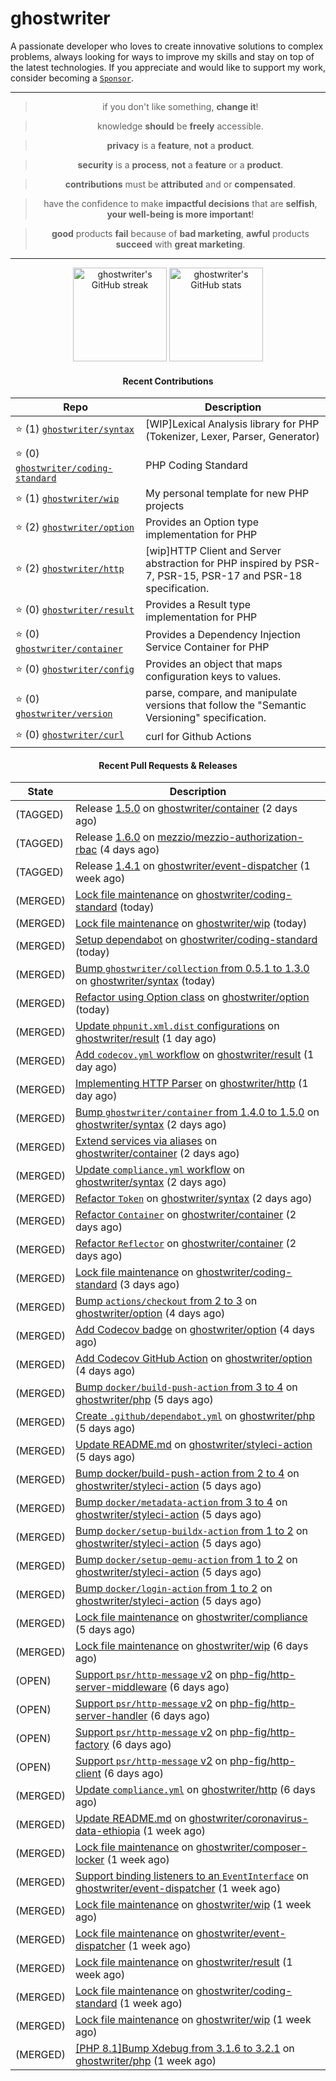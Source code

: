 # ghostwriter

A passionate developer who loves to create innovative solutions to complex problems, always looking for ways to improve my skills and stay on top of the latest technologies. If you appreciate and would like to support my work, consider becoming a [`Sponsor`](https://github.com/sponsors/ghostwriter).

---

<div align="center">

> if you don't like something, **change it**!

> knowledge **should** be **freely** accessible.

> **privacy** is a **feature**, **not** a **product**.

> **security** is a **process**, **not** a **feature** or a **product**.

> **contributions** must be **attributed** and or **compensated**.

> have the confidence to make **impactful decisions** that are **selfish**, **your well-being is more important**!

> **good** products **fail** because of **bad marketing**, **awful** products **succeed** with **great marketing**.

---

<img alt="ghostwriter's GitHub streak" height="150px" src="https://github-readme-streak-stats.herokuapp.com/?cache_seconds=1800&user=ghostwriter">

<img alt="ghostwriter's GitHub stats" height="150px" src="https://github-readme-stats.vercel.app/api?cache_seconds=1800&username=ghostwriter&show_icons=true&count_private=true&hide_title=true&hide_rank=true&icon_color=333">

#### Recent Contributions

| Repo | Description |
| --- | --- |
| ⭐️ (1) [`ghostwriter/syntax`](https://github.com/ghostwriter/syntax) | [WIP]Lexical Analysis library for PHP (Tokenizer, Lexer, Parser, Generator) |
| ⭐️ (0) [`ghostwriter/coding-standard`](https://github.com/ghostwriter/coding-standard) | PHP Coding Standard |
| ⭐️ (1) [`ghostwriter/wip`](https://github.com/ghostwriter/wip) | My personal template for new PHP projects |
| ⭐️ (2) [`ghostwriter/option`](https://github.com/ghostwriter/option) | Provides an Option type implementation for PHP |
| ⭐️ (2) [`ghostwriter/http`](https://github.com/ghostwriter/http) | [wip]HTTP Client and Server abstraction for PHP inspired by PSR-7, PSR-15, PSR-17 and PSR-18 specification. |
| ⭐️ (0) [`ghostwriter/result`](https://github.com/ghostwriter/result) | Provides a Result type implementation for PHP |
| ⭐️ (0) [`ghostwriter/container`](https://github.com/ghostwriter/container) | Provides a Dependency Injection Service Container for PHP |
| ⭐️ (0) [`ghostwriter/config`](https://github.com/ghostwriter/config) | Provides an object that maps configuration keys to values. |
| ⭐️ (0) [`ghostwriter/version`](https://github.com/ghostwriter/version) | parse, compare, and manipulate versions that follow the &#34;Semantic Versioning&#34; specification. |
| ⭐️ (0) [`ghostwriter/curl`](https://github.com/ghostwriter/curl) | curl for Github Actions |

#### Recent Pull Requests & Releases

| State | Description |
| --- | --- |
| (TAGGED) | Release [1.5.0](https://github.com/ghostwriter/container/releases/tag/1.5.0) on [ghostwriter/container](https://github.com/ghostwriter/container) (2 days ago)|
| (TAGGED) | Release [1.6.0](https://github.com/mezzio/mezzio-authorization-rbac/releases/tag/1.6.0) on [mezzio/mezzio-authorization-rbac](https://github.com/mezzio/mezzio-authorization-rbac) (4 days ago)|
| (TAGGED) | Release [1.4.1](https://github.com/ghostwriter/event-dispatcher/releases/tag/1.4.1) on [ghostwriter/event-dispatcher](https://github.com/ghostwriter/event-dispatcher) (1 week ago)|
| (MERGED) | [Lock file maintenance](https://github.com/ghostwriter/coding-standard/pull/23) on [ghostwriter/coding-standard](https://github.com/ghostwriter/coding-standard) (today)|
| (MERGED) | [Lock file maintenance](https://github.com/ghostwriter/wip/pull/39) on [ghostwriter/wip](https://github.com/ghostwriter/wip) (today)|
| (MERGED) | [Setup dependabot](https://github.com/ghostwriter/coding-standard/pull/21) on [ghostwriter/coding-standard](https://github.com/ghostwriter/coding-standard) (today)|
| (MERGED) | [Bump `ghostwriter/collection` from 0.5.1 to 1.3.0](https://github.com/ghostwriter/syntax/pull/9) on [ghostwriter/syntax](https://github.com/ghostwriter/syntax) (today)|
| (MERGED) | [Refactor using Option class](https://github.com/ghostwriter/option/pull/36) on [ghostwriter/option](https://github.com/ghostwriter/option) (today)|
| (MERGED) | [Update `phpunit.xml.dist` configurations](https://github.com/ghostwriter/result/pull/17) on [ghostwriter/result](https://github.com/ghostwriter/result) (1 day ago)|
| (MERGED) | [Add `codecov.yml` workflow](https://github.com/ghostwriter/result/pull/16) on [ghostwriter/result](https://github.com/ghostwriter/result) (1 day ago)|
| (MERGED) | [Implementing HTTP Parser](https://github.com/ghostwriter/http/pull/7) on [ghostwriter/http](https://github.com/ghostwriter/http) (1 day ago)|
| (MERGED) | [Bump `ghostwriter/container` from 1.4.0 to 1.5.0](https://github.com/ghostwriter/syntax/pull/7) on [ghostwriter/syntax](https://github.com/ghostwriter/syntax) (2 days ago)|
| (MERGED) | [Extend services via aliases](https://github.com/ghostwriter/container/pull/21) on [ghostwriter/container](https://github.com/ghostwriter/container) (2 days ago)|
| (MERGED) | [Update `compliance.yml` workflow](https://github.com/ghostwriter/syntax/pull/6) on [ghostwriter/syntax](https://github.com/ghostwriter/syntax) (2 days ago)|
| (MERGED) | [Refactor `Token`](https://github.com/ghostwriter/syntax/pull/5) on [ghostwriter/syntax](https://github.com/ghostwriter/syntax) (2 days ago)|
| (MERGED) | [Refactor `Container`](https://github.com/ghostwriter/container/pull/20) on [ghostwriter/container](https://github.com/ghostwriter/container) (2 days ago)|
| (MERGED) | [Refactor `Reflector`](https://github.com/ghostwriter/container/pull/19) on [ghostwriter/container](https://github.com/ghostwriter/container) (2 days ago)|
| (MERGED) | [Lock file maintenance](https://github.com/ghostwriter/coding-standard/pull/20) on [ghostwriter/coding-standard](https://github.com/ghostwriter/coding-standard) (3 days ago)|
| (MERGED) | [Bump `actions/checkout` from 2 to 3](https://github.com/ghostwriter/option/pull/35) on [ghostwriter/option](https://github.com/ghostwriter/option) (4 days ago)|
| (MERGED) | [Add Codecov badge](https://github.com/ghostwriter/option/pull/33) on [ghostwriter/option](https://github.com/ghostwriter/option) (4 days ago)|
| (MERGED) | [Add Codecov GitHub Action](https://github.com/ghostwriter/option/pull/32) on [ghostwriter/option](https://github.com/ghostwriter/option) (4 days ago)|
| (MERGED) | [Bump `docker/build-push-action` from 3 to 4](https://github.com/ghostwriter/php/pull/316) on [ghostwriter/php](https://github.com/ghostwriter/php) (5 days ago)|
| (MERGED) | [Create `.github/dependabot.yml`](https://github.com/ghostwriter/php/pull/314) on [ghostwriter/php](https://github.com/ghostwriter/php) (5 days ago)|
| (MERGED) | [Update README.md](https://github.com/ghostwriter/styleci-action/pull/15) on [ghostwriter/styleci-action](https://github.com/ghostwriter/styleci-action) (5 days ago)|
| (MERGED) | [Bump docker/build-push-action from 2 to 4](https://github.com/ghostwriter/styleci-action/pull/14) on [ghostwriter/styleci-action](https://github.com/ghostwriter/styleci-action) (5 days ago)|
| (MERGED) | [Bump `docker/metadata-action` from 3 to 4](https://github.com/ghostwriter/styleci-action/pull/13) on [ghostwriter/styleci-action](https://github.com/ghostwriter/styleci-action) (5 days ago)|
| (MERGED) | [Bump `docker/setup-buildx-action` from 1 to 2](https://github.com/ghostwriter/styleci-action/pull/12) on [ghostwriter/styleci-action](https://github.com/ghostwriter/styleci-action) (5 days ago)|
| (MERGED) | [Bump `docker/setup-qemu-action` from 1 to 2](https://github.com/ghostwriter/styleci-action/pull/11) on [ghostwriter/styleci-action](https://github.com/ghostwriter/styleci-action) (5 days ago)|
| (MERGED) | [Bump `docker/login-action` from 1 to 2](https://github.com/ghostwriter/styleci-action/pull/10) on [ghostwriter/styleci-action](https://github.com/ghostwriter/styleci-action) (5 days ago)|
| (MERGED) | [Lock file maintenance](https://github.com/ghostwriter/compliance/pull/16) on [ghostwriter/compliance](https://github.com/ghostwriter/compliance) (5 days ago)|
| (MERGED) | [Lock file maintenance](https://github.com/ghostwriter/wip/pull/37) on [ghostwriter/wip](https://github.com/ghostwriter/wip) (6 days ago)|
| (OPEN) | [Support `psr/http-message` v2](https://github.com/php-fig/http-server-middleware/pull/9) on [php-fig/http-server-middleware](https://github.com/php-fig/http-server-middleware) (6 days ago)|
| (OPEN) | [Support `psr/http-message` v2](https://github.com/php-fig/http-server-handler/pull/7) on [php-fig/http-server-handler](https://github.com/php-fig/http-server-handler) (6 days ago)|
| (OPEN) | [Support `psr/http-message` v2](https://github.com/php-fig/http-factory/pull/13) on [php-fig/http-factory](https://github.com/php-fig/http-factory) (6 days ago)|
| (OPEN) | [Support `psr/http-message` v2](https://github.com/php-fig/http-client/pull/17) on [php-fig/http-client](https://github.com/php-fig/http-client) (6 days ago)|
| (MERGED) | [Update `compliance.yml`](https://github.com/ghostwriter/http/pull/6) on [ghostwriter/http](https://github.com/ghostwriter/http) (6 days ago)|
| (MERGED) | [Update README.md](https://github.com/ghostwriter/coronavirus-data-ethiopia/pull/1) on [ghostwriter/coronavirus-data-ethiopia](https://github.com/ghostwriter/coronavirus-data-ethiopia) (1 week ago)|
| (MERGED) | [Lock file maintenance](https://github.com/ghostwriter/composer-locker/pull/6) on [ghostwriter/composer-locker](https://github.com/ghostwriter/composer-locker) (1 week ago)|
| (MERGED) | [Support binding listeners to an `EventInterface`](https://github.com/ghostwriter/event-dispatcher/pull/20) on [ghostwriter/event-dispatcher](https://github.com/ghostwriter/event-dispatcher) (1 week ago)|
| (MERGED) | [Lock file maintenance](https://github.com/ghostwriter/wip/pull/35) on [ghostwriter/wip](https://github.com/ghostwriter/wip) (1 week ago)|
| (MERGED) | [Lock file maintenance](https://github.com/ghostwriter/event-dispatcher/pull/19) on [ghostwriter/event-dispatcher](https://github.com/ghostwriter/event-dispatcher) (1 week ago)|
| (MERGED) | [Lock file maintenance](https://github.com/ghostwriter/result/pull/15) on [ghostwriter/result](https://github.com/ghostwriter/result) (1 week ago)|
| (MERGED) | [Lock file maintenance](https://github.com/ghostwriter/coding-standard/pull/19) on [ghostwriter/coding-standard](https://github.com/ghostwriter/coding-standard) (1 week ago)|
| (MERGED) | [Lock file maintenance](https://github.com/ghostwriter/wip/pull/34) on [ghostwriter/wip](https://github.com/ghostwriter/wip) (1 week ago)|
| (MERGED) | [[PHP 8.1]Bump Xdebug from 3.1.6 to 3.2.1](https://github.com/ghostwriter/php/pull/313) on [ghostwriter/php](https://github.com/ghostwriter/php) (1 week ago)|

</div>
